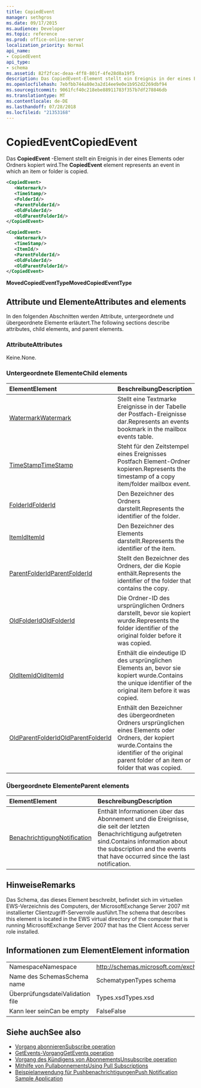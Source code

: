 ```yaml
---
title: CopiedEvent
manager: sethgros
ms.date: 09/17/2015
ms.audience: Developer
ms.topic: reference
ms.prod: office-online-server
localization_priority: Normal
api_name:
- CopiedEvent
api_type:
- schema
ms.assetid: 82f2fcac-deaa-4ff8-801f-4fe28d8a19f5
description: Das CopiedEvent-Element stellt ein Ereignis in der eines Elements oder Ordners kopiert wird.
ms.openlocfilehash: 7ebfbb744a80e3a2d14ee9e0e1b952d2269dbf94
ms.sourcegitcommit: 9061fcf40c218ebe88911783f357b7df278846db
ms.translationtype: MT
ms.contentlocale: de-DE
ms.lasthandoff: 07/28/2018
ms.locfileid: "21353168"
---
```

# <a name="copiedevent"></a><span data-ttu-id="5f9f8-103">CopiedEvent</span><span class="sxs-lookup"><span data-stu-id="5f9f8-103">CopiedEvent</span></span>

<span data-ttu-id="5f9f8-104">Das **CopiedEvent** -Element stellt ein Ereignis in der eines Elements oder Ordners kopiert wird.</span><span class="sxs-lookup"><span data-stu-id="5f9f8-104">The **CopiedEvent** element represents an event in which an item or folder is copied.</span></span> 
  
```xml
<CopiedEvent>
   <Watermark/>
   <TimeStamp/>
   <FolderId/>
   <ParentFolderId/>
   <OldFolderId/>
   <OldParentFolderId/>
</CopiedEvent>
```

```xml
<CopiedEvent>
   <Watermark/>
   <TimeStamp/>
   <ItemId/>
   <ParentFolderId/>
   <OldFolderId/>
   <OldParentFolderId/>
</CopiedEvent>
```

<span data-ttu-id="5f9f8-105">**MovedCopiedEventType**</span><span class="sxs-lookup"><span data-stu-id="5f9f8-105">**MovedCopiedEventType**</span></span>

## <a name="attributes-and-elements"></a><span data-ttu-id="5f9f8-106">Attribute und Elemente</span><span class="sxs-lookup"><span data-stu-id="5f9f8-106">Attributes and elements</span></span>

<span data-ttu-id="5f9f8-107">In den folgenden Abschnitten werden Attribute, untergeordnete und übergeordnete Elemente erläutert.</span><span class="sxs-lookup"><span data-stu-id="5f9f8-107">The following sections describe attributes, child elements, and parent elements.</span></span>
  
### <a name="attributes"></a><span data-ttu-id="5f9f8-108">Attribute</span><span class="sxs-lookup"><span data-stu-id="5f9f8-108">Attributes</span></span>

<span data-ttu-id="5f9f8-109">Keine.</span><span class="sxs-lookup"><span data-stu-id="5f9f8-109">None.</span></span>
  
### <a name="child-elements"></a><span data-ttu-id="5f9f8-110">Untergeordnete Elemente</span><span class="sxs-lookup"><span data-stu-id="5f9f8-110">Child elements</span></span>

|<span data-ttu-id="5f9f8-111">**Element**</span><span class="sxs-lookup"><span data-stu-id="5f9f8-111">**Element**</span></span>|<span data-ttu-id="5f9f8-112">**Beschreibung**</span><span class="sxs-lookup"><span data-stu-id="5f9f8-112">**Description**</span></span>|
|:-----|:-----|
|[<span data-ttu-id="5f9f8-113">Watermark</span><span class="sxs-lookup"><span data-stu-id="5f9f8-113">Watermark</span></span>](watermark.md) <br/> |<span data-ttu-id="5f9f8-114">Stellt eine Textmarke Ereignisse in der Tabelle der Postfach-Ereignisse dar.</span><span class="sxs-lookup"><span data-stu-id="5f9f8-114">Represents an events bookmark in the mailbox events table.</span></span>  <br/> |
|[<span data-ttu-id="5f9f8-115">TimeStamp</span><span class="sxs-lookup"><span data-stu-id="5f9f8-115">TimeStamp</span></span>](timestamp.md) <br/> |<span data-ttu-id="5f9f8-116">Steht für den Zeitstempel eines Ereignisses Postfach Element-Ordner kopieren.</span><span class="sxs-lookup"><span data-stu-id="5f9f8-116">Represents the timestamp of a copy item/folder mailbox event.</span></span>  <br/> |
|[<span data-ttu-id="5f9f8-117">FolderId</span><span class="sxs-lookup"><span data-stu-id="5f9f8-117">FolderId</span></span>](folderid.md) <br/> |<span data-ttu-id="5f9f8-118">Den Bezeichner des Ordners darstellt.</span><span class="sxs-lookup"><span data-stu-id="5f9f8-118">Represents the identifier of the folder.</span></span>  <br/> |
|[<span data-ttu-id="5f9f8-119">ItemId</span><span class="sxs-lookup"><span data-stu-id="5f9f8-119">ItemId</span></span>](itemid.md) <br/> |<span data-ttu-id="5f9f8-120">Den Bezeichner des Elements darstellt.</span><span class="sxs-lookup"><span data-stu-id="5f9f8-120">Represents the identifier of the item.</span></span>  <br/> |
|[<span data-ttu-id="5f9f8-121">ParentFolderId</span><span class="sxs-lookup"><span data-stu-id="5f9f8-121">ParentFolderId</span></span>](parentfolderid.md) <br/> |<span data-ttu-id="5f9f8-122">Stellt den Bezeichner des Ordners, der die Kopie enthält.</span><span class="sxs-lookup"><span data-stu-id="5f9f8-122">Represents the identifier of the folder that contains the copy.</span></span>  <br/> |
|[<span data-ttu-id="5f9f8-123">OldFolderId</span><span class="sxs-lookup"><span data-stu-id="5f9f8-123">OldFolderId</span></span>](oldfolderid.md) <br/> |<span data-ttu-id="5f9f8-124">Die Ordner-ID des ursprünglichen Ordners darstellt, bevor sie kopiert wurde.</span><span class="sxs-lookup"><span data-stu-id="5f9f8-124">Represents the folder identifier of the original folder before it was copied.</span></span>  <br/> |
|[<span data-ttu-id="5f9f8-125">OldItemId</span><span class="sxs-lookup"><span data-stu-id="5f9f8-125">OldItemId</span></span>](olditemid.md) <br/> |<span data-ttu-id="5f9f8-126">Enthält die eindeutige ID des ursprünglichen Elements an, bevor sie kopiert wurde.</span><span class="sxs-lookup"><span data-stu-id="5f9f8-126">Contains the unique identifier of the original item before it was copied.</span></span>  <br/> |
|[<span data-ttu-id="5f9f8-127">OldParentFolderId</span><span class="sxs-lookup"><span data-stu-id="5f9f8-127">OldParentFolderId</span></span>](oldparentfolderid.md) <br/> |<span data-ttu-id="5f9f8-128">Enthält den Bezeichner des übergeordneten Ordners ursprünglichen eines Elements oder Ordners, der kopiert wurde.</span><span class="sxs-lookup"><span data-stu-id="5f9f8-128">Contains the identifier of the original parent folder of an item or folder that was copied.</span></span>  <br/> |
   
### <a name="parent-elements"></a><span data-ttu-id="5f9f8-129">Übergeordnete Elemente</span><span class="sxs-lookup"><span data-stu-id="5f9f8-129">Parent elements</span></span>

|<span data-ttu-id="5f9f8-130">**Element**</span><span class="sxs-lookup"><span data-stu-id="5f9f8-130">**Element**</span></span>|<span data-ttu-id="5f9f8-131">**Beschreibung**</span><span class="sxs-lookup"><span data-stu-id="5f9f8-131">**Description**</span></span>|
|:-----|:-----|
|[<span data-ttu-id="5f9f8-132">Benachrichtigung</span><span class="sxs-lookup"><span data-stu-id="5f9f8-132">Notification</span></span>](notification-ex15websvcsotherref.md) <br/> |<span data-ttu-id="5f9f8-133">Enthält Informationen über das Abonnement und die Ereignisse, die seit der letzten Benachrichtigung aufgetreten sind.</span><span class="sxs-lookup"><span data-stu-id="5f9f8-133">Contains information about the subscription and the events that have occurred since the last notification.</span></span>  <br/> |
   
## <a name="remarks"></a><span data-ttu-id="5f9f8-134">Hinweise</span><span class="sxs-lookup"><span data-stu-id="5f9f8-134">Remarks</span></span>

<span data-ttu-id="5f9f8-135">Das Schema, das dieses Element beschreibt, befindet sich im virtuellen EWS-Verzeichnis des Computers, der MicrosoftExchange Server 2007 mit installierter Clientzugriff-Serverrolle ausführt.</span><span class="sxs-lookup"><span data-stu-id="5f9f8-135">The schema that describes this element is located in the EWS virtual directory of the computer that is running MicrosoftExchange Server 2007 that has the Client Access server role installed.</span></span>
  
## <a name="element-information"></a><span data-ttu-id="5f9f8-136">Informationen zum Element</span><span class="sxs-lookup"><span data-stu-id="5f9f8-136">Element information</span></span>

|||
|:-----|:-----|
|<span data-ttu-id="5f9f8-137">Namespace</span><span class="sxs-lookup"><span data-stu-id="5f9f8-137">Namespace</span></span>  <br/> |http://schemas.microsoft.com/exchange/services/2006/types  <br/> |
|<span data-ttu-id="5f9f8-138">Name des Schemas</span><span class="sxs-lookup"><span data-stu-id="5f9f8-138">Schema name</span></span>  <br/> |<span data-ttu-id="5f9f8-139">Schematypen</span><span class="sxs-lookup"><span data-stu-id="5f9f8-139">Types schema</span></span>  <br/> |
|<span data-ttu-id="5f9f8-140">Überprüfungsdatei</span><span class="sxs-lookup"><span data-stu-id="5f9f8-140">Validation file</span></span>  <br/> |<span data-ttu-id="5f9f8-141">Types.xsd</span><span class="sxs-lookup"><span data-stu-id="5f9f8-141">Types.xsd</span></span>  <br/> |
|<span data-ttu-id="5f9f8-142">Kann leer sein</span><span class="sxs-lookup"><span data-stu-id="5f9f8-142">Can be empty</span></span>  <br/> |<span data-ttu-id="5f9f8-143">False</span><span class="sxs-lookup"><span data-stu-id="5f9f8-143">False</span></span>  <br/> |
   
## <a name="see-also"></a><span data-ttu-id="5f9f8-144">Siehe auch</span><span class="sxs-lookup"><span data-stu-id="5f9f8-144">See also</span></span>

- [<span data-ttu-id="5f9f8-145">Vorgang abonnieren</span><span class="sxs-lookup"><span data-stu-id="5f9f8-145">Subscribe operation</span></span>](subscribe-operation.md) 
- [<span data-ttu-id="5f9f8-146">GetEvents-Vorgang</span><span class="sxs-lookup"><span data-stu-id="5f9f8-146">GetEvents operation</span></span>](getevents-operation.md) 
- [<span data-ttu-id="5f9f8-147">Vorgang des Kündigens von Abonnements</span><span class="sxs-lookup"><span data-stu-id="5f9f8-147">Unsubscribe operation</span></span>](unsubscribe-operation.md)
- [<span data-ttu-id="5f9f8-148">Mithilfe von Pullabonnements</span><span class="sxs-lookup"><span data-stu-id="5f9f8-148">Using Pull Subscriptions</span></span>](http://msdn.microsoft.com/library/f956bc0e-2b25-4613-966b-54c65456897c%28Office.15%29.aspx) 
- [<span data-ttu-id="5f9f8-149">Beispielanwendung für Pushbenachrichtigungen</span><span class="sxs-lookup"><span data-stu-id="5f9f8-149">Push Notification Sample Application</span></span>](http://msdn.microsoft.com/library/db1f8523-fa44-483f-bdb6-ab5939b52eee%28Office.15%29.aspx)


